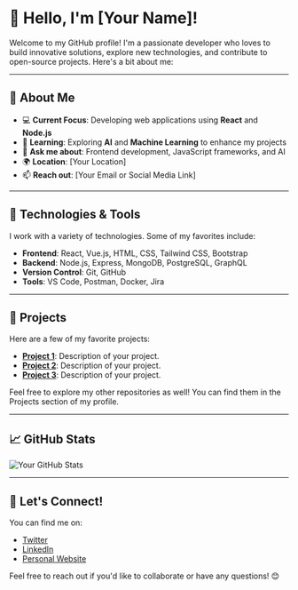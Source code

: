 # 👋 Hello, I'm [Your Name]!

Welcome to my GitHub profile! I'm a passionate developer who loves to build innovative solutions, explore new technologies, and contribute to open-source projects. Here's a bit about me:

---

## 🚀 About Me

- 💻 **Current Focus**: Developing web applications using **React** and **Node.js**
- 🌱 **Learning**: Exploring **AI** and **Machine Learning** to enhance my projects
- 💬 **Ask me about**: Frontend development, JavaScript frameworks, and AI
- 🌍 **Location**: [Your Location]
- 📫 **Reach out**: [Your Email or Social Media Link]

---

## 🔧 Technologies & Tools

I work with a variety of technologies. Some of my favorites include:

- **Frontend**: React, Vue.js, HTML, CSS, Tailwind CSS, Bootstrap
- **Backend**: Node.js, Express, MongoDB, PostgreSQL, GraphQL
- **Version Control**: Git, GitHub
- **Tools**: VS Code, Postman, Docker, Jira

---

## 🌟 Projects

Here are a few of my favorite projects:

- **[Project 1](link)**: Description of your project.
- **[Project 2](link)**: Description of your project.
- **[Project 3](link)**: Description of your project.

Feel free to explore my other repositories as well! You can find them in the Projects section of my profile.

---

## 📈 GitHub Stats

![Your GitHub Stats](https://github-readme-stats.vercel.app/api?username=your-himansujha&show_icons=true&theme=dark&hide_title=true)

---

## 💬 Let's Connect!

You can find me on:

- [Twitter](https://twitter.com/yourusername)
- [LinkedIn](https://linkedin.com/in/yourusername)
- [Personal Website](https://yourwebsite.com)

Feel free to reach out if you'd like to collaborate or have any questions! 😊
